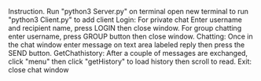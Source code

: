 Instruction.
Run "python3 Server.py" on terminal
open new terminal to run "python3 Client.py" to add client
Login:
    For private chat Enter username and recipient name, press LOGIN then close window.
    For group chatting enter username, press GROUP button then close window.
Chatting:
    Once in the chat window enter message on text area labeled reply then press the SEND button.
GetChathistory:
    After a couple of messages are exchanged, click "menu" then click "getHistory" to load history then scroll to read.
Exit:
    close chat window
